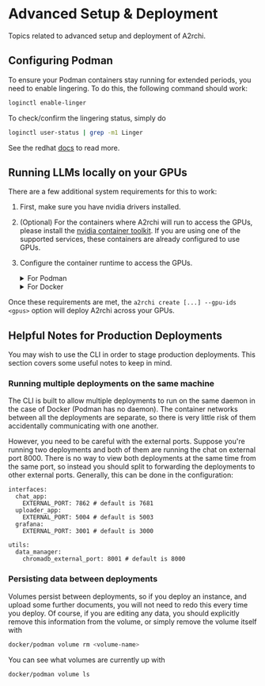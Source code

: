 # Advanced Setup & Deployment

Topics related to advanced setup and deployment of A2rchi.

## Configuring Podman

To ensure your Podman containers stay running for extended periods, you need to enable lingering. To do this, the following command should work:
```bash
loginctl enable-linger
```
To check/confirm the lingering status, simply do
```bash
loginctl user-status | grep -m1 Linger
```
See the redhat [docs](https://access.redhat.com/solutions/7054698) to read more.

## Running LLMs locally on your GPUs

There are a few additional system requirements for this to work:

1. First, make sure you have nvidia drivers installed.

2. (Optional) For the containers where A2rchi will run to access the GPUs, please install the [nvidia container toolkit](https://docs.nvidia.com/datacenter/cloud-native/container-toolkit/latest/install-guide.html). If you are using one of the supported services, these containers are already configured to use GPUs.

3. Configure the container runtime to access the GPUs.

    <details><summary>For Podman</summary>
    For Podman, run

    ```bash
    sudo nvidia-ctk cdi generate --output=/etc/cdi/nvidia.yaml
    ```
          
    Then, the following command

    ```
    nvidia-ctk cdi list
    ```

    should show an output that includes
          
    ```nohighlight
    INFO[0000] Found 9 CDI devices 
    ...
    nvidia.com/gpu=0
    nvidia.com/gpu=1
    ...
    nvidia.com/gpu=all
    ...
    ```
          
    These listed "CDI devices" will be referenced to run A2rchi on the GPUs, so make sure this is there. To see more about accessing GPUs with Podman, click [here](https://podman-desktop.io/docs/podman/gpu).
    </details>

    <details><summary>For Docker</summary>
    If you have Docker, run

    ```bash
    sudo nvidia-ctk runtime configure --runtime=docker
    ```

    What follows should be the same as above -- NOTE: this has not been tested yet with Docker. To see more about accessing GPUs with Docker, click [here](https://docs.nvidia.com/datacenter/cloud-native/container-toolkit/latest/install-guide.html#configuration).
    </details>

Once these requirements are met, the `a2rchi create [...] --gpu-ids <gpus>` option will deploy A2rchi across your GPUs.

## Helpful Notes for Production Deployments

You may wish to use the CLI in order to stage production deployments. This section covers some useful notes to keep in mind.

### Running multiple deployments on the same machine

The CLI is built to allow multiple deployments to run on the same daemon in the case of Docker (Podman has no daemon). The container networks between all the deployments are separate, so there is very little risk of them accidentally communicating with one another.

However, you need to be careful with the external ports. Suppose you're running two deployments and both of them are running the chat on external port 8000. There is no way to view both deployments at the same time from the same port, so instead you should split to forwarding the deployments to other external ports. Generally, this can be done in the configuration:
```
interfaces:
  chat_app:
    EXTERNAL_PORT: 7862 # default is 7681
  uploader_app:
    EXTERNAL_PORT: 5004 # default is 5003
  grafana:
    EXTERNAL_PORT: 3001 # default is 3000

utils:
  data_manager:
    chromadb_external_port: 8001 # default is 8000
```

### Persisting data between deployments

Volumes persist between deployments, so if you deploy an instance, and upload some further documents, you will not need to redo this every time you deploy. Of course, if you are editing any data, you should explicitly remove this information from the volume, or simply remove the volume itself with
```bash
docker/podman volume rm <volume-name>
```
You can see what volumes are currently up with
```bash
docker/podman volume ls
```